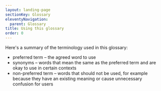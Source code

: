 ```yaml
---
layout: landing-page
sectionKey: Glossary
eleventyNavigation:
  parent: Glossary
title: Using this glossary
order: 0
---
```

Here's a summary of the terminology used in this glossary:

- preferred term – the agreed word to use
- synonyms – words that mean the same as the preferred term and are okay to use in certain contexts
- non-preferred term – words that should not be used, for example because they have an existing meaning or cause unnecessary confusion for users